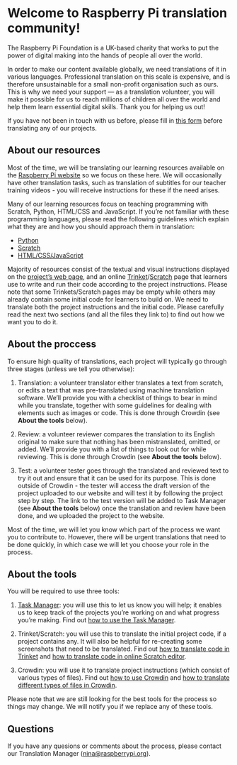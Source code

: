 # Welcome to Raspberry Pi translation community! 

The Raspberry Pi Foundation is a UK-based charity that works to put the power of digital making into the hands of people all over the world. 

In order to make our content available globally, we need translations of it in various languages. Professional translation on this scale is expensive, and is therefore unsustainable for a small non-profit organisation such as ours. This is why we need your support — as a translation volunteer, you will make it possible for us to reach millions of children all over the world and help them learn essential digital skills. Thank you for helping us out!

If you have not been in touch with us before, please fill in [this form](https://docs.google.com/a/raspberrypi.org/forms/d/e/1FAIpQLSdoxUvmGwbpx3zcCxXwJEqaBoAQHsTu-v5R4uOTSxv9-OzUEw/viewform) before translating any of our projects. 

## About our resources

Most of the time, we will be translating our learning resources available on the [Raspberry Pi website](https://projects.raspberrypi.org/en/) so we focus on these here. We will occasionally have other translation tasks, such as translation of subtitles for our teacher training videos - you will receive instructions for these if the need arises. 

Many of our learning resources focus on teaching programming with Scratch, Python, HTML/CSS and JavaScript. If you’re not familiar with these programming languages, please read the following guidelines which explain what they are and how you should approach them in translation:

-	[Python](https://github.com/ninaszymor/Raspberry-Pi-Translation-Guide/blob/master/Technologies/Translating%20Python.md)
- [Scratch](https://github.com/ninaszymor/Raspberry-Pi-Translation-Guide/blob/master/Technologies/Translating%20Scratch.md)
- [HTML/CSS/JavaScript](https://github.com/ninaszymor/Raspberry-Pi-Translation-Guide/blob/master/Technologies/Translating%20HTML.md)

Majority of resources consist of the textual and visual instructions displayed on the [project’s web page](https://projects.raspberrypi.org/en/projects/rock-band), and an online [Trinket](https://trinket.io/embed/python/33e5c3b81b#.WoV106jFI2w)/[Scratch](https://scratch.mit.edu/projects/editor/) page that learners use to write and run their code according to the project instructions. Please note that some Trinkets/Scratch pages may be empty while others may already contain some initial code for learners to build on. We need to translate both the project instructions and the initial code. Please carefully read the next two sections (and all the files they link to) to find out how we want you to do it. 

## About the proccess

To ensure high quality of translations, each project will typically go through three stages (unless we tell you otherwise):

1. Translation: a volunteer translator either translates a text from scratch, or edits a text that was pre-translated using machine translation software. We’ll provide you with a checklist of things to bear in mind while you translate, together with some guidelines for dealing with elements such as images or code. This is done through Crowdin (see **About the tools** below).

2. Review: a volunteer reviewer compares the translation to its English original to make sure that nothing has been mistranslated, omitted, or added. We’ll provide you with a list of things to look out for while reviewing. This is done through Crowdin (see **About the tools** below).

3. Test: a volunteer tester goes through the translated and reviewed text to try it out and ensure that it can be used for its purpose. This is done outside of Crowdin - the tester will access the draft version of the project uploaded to our website and will test it by following the project step by step. The link to the test version will be added to Task Manager (see **About the tools** below) once the translation and review have been done, and we uploaded the project to the website.

Most of the time, we will let you know which part of the process we want you to contribute to. However, there will be urgent translations that need to be done quickly, in which case we will let you choose your role in the process. 

## About the tools

You will be required to use three tools:

1. [Task Manager](https://docs.google.com/spreadsheets/d/1vqu2VDPIA0C-UW6pMSsoS6UsUyzry7paspLV63hkqhs/edit?usp=sharing): you will use this to let us know you will help; it enables us to keep track of the projects you’re working on and what progress you’re making. Find out [how to use the Task Manager](https://github.com/ninaszymor/Raspberry-Pi-Translation-Guide/blob/master/Tools/Task%20Manager.md).

2. Trinket/Scratch: you will use this to translate the initial project code, if a project contains any. It will also be helpful for re-creating some screenshots that need to be translated. Find out [how to translate code in Trinket](https://github.com/ninaszymor/Raspberry-Pi-Translation-Guide/blob/master/Tools/Trinket.md) and [how to translate code in online Scratch editor](https://github.com/ninaszymor/Raspberry-Pi-Translation-Guide/blob/master/Tools/Scratch.md).

3. Crowdin: you will use it to translate project instructions (which consist of various types of files). Find out [how to use Crowdin](https://github.com/ninaszymor/Raspberry-Pi-Translation-Guide/blob/master/Tools/Crowdin.md) and [how to translate different types of files in Crowdin](https://github.com/ninaszymor/Raspberry-Pi-Translation-Guide/blob/master/Tools/Files%20in%20Crowdin.md).

Please note that we are still looking for the best tools for the process so things may change. We will notify you if we replace any of these tools. 

## Questions

If you have any quesions or comments about the process, please contact our Translation Manager (nina@raspberrypi.org).

